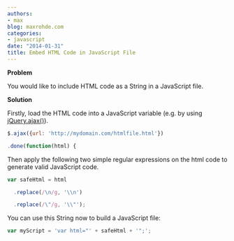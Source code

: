 ```yaml
---
authors:
- max
blog: maxrohde.com
categories:
- javascript
date: "2014-01-31"
title: Embed HTML Code in JavaScript File
---
```


**Problem**

You would like to include HTML code as a String in a JavaScript file.

**Solution**

Firstly, load the HTML code into a JavaScript variable (e.g. by using [jQuery.ajax()](http://api.jquery.com/jquery.ajax/)).

```javascript
$.ajax({url: 'http://mydomain.com/htmlfile.html'})

.done(function(html) {

```

Then apply the following two simple regular expressions on the html code to generate valid JavaScript code.

```javascript
var safeHtml = html

  .replace(/\n/g, '\\n')

  .replace(/\"/g, '\\"');
```

You can use this String now to build a JavaScript file:

```javascript
var myScript = 'var html="' + safeHtml + '";';
```